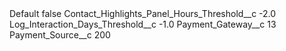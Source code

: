 <?xml version="1.0" encoding="UTF-8"?>
<CustomMetadata xmlns="http://soap.sforce.com/2006/04/metadata" xmlns:xsi="http://www.w3.org/2001/XMLSchema-instance" xmlns:xsd="http://www.w3.org/2001/XMLSchema">
    <label>Default</label>
    <protected>false</protected>
    <values>
        <field>Contact_Highlights_Panel_Hours_Threshold__c</field>
        <value xsi:type="xsd:double">-2.0</value>
    </values>
    <values>
        <field>Log_Interaction_Days_Threshold__c</field>
        <value xsi:type="xsd:double">-1.0</value>
    </values>
    <values>
        <field>Payment_Gateway__c</field>
        <value xsi:type="xsd:string">13</value>
    </values>
    <values>
        <field>Payment_Source__c</field>
        <value xsi:type="xsd:string">200</value>
    </values>
</CustomMetadata>
